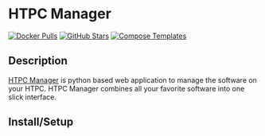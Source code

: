 # HTPC Manager

[![Docker Pulls](https://img.shields.io/docker/pulls/linuxserver/htpcmanager?style=flat-square&color=607D8B&label=docker%20pulls&logo=docker)](https://hub.docker.com/r/linuxserver/htpcmanager)
[![GitHub Stars](https://img.shields.io/github/stars/linuxserver/docker-htpcmanager?style=flat-square&color=607D8B&label=github%20stars&logo=github)](https://github.com/linuxserver/docker-htpcmanager)
[![Compose Templates](https://img.shields.io/static/v1?style=flat-square&color=607D8B&label=compose&message=templates)](https://github.com/GhostWriters/DockSTARTer/tree/master/compose/.apps/htpcmanager)

## Description

[HTPC Manager](https://github.com/Hellowlol/HTPC-Manager) is python based web application to manage the software on your HTPC. HTPC Manager combines all your favorite software into one slick interface.

## Install/Setup
